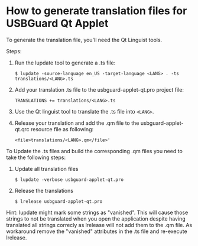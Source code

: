 How to generate translation files for USBGuard Qt Applet
========================================================

To generate the translation file, you'll need the Qt Linguist tools.

Steps:

 1. Run the lupdate tool to generate a .ts file:

    `$ lupdate -source-language en_US -target-language <LANG> . -ts translations/<LANG>.ts`

 2. Add your translation .ts file to the usbguard-applet-qt.pro project file:
 
    `TRANSLATIONS += translations/<LANG>.ts`

 3. Use the Qt linguist tool to translate the .ts file into
    `<LANG>`.

 4. Release your translation and add the .qm file to the usbguard-applet-qt.qrc resource file as following:
 
    `<file>translations/<LANG>.qm</file>'`


To Update the .ts files and build the corresponding .qm files you need to take the following steps:

 1. Update all translation files

    `$ lupdate -verbose usbguard-applet-qt.pro`

 2. Release the translations
  
    `$ lrelease usbguard-applet-qt.pro`

Hint: lupdate might mark some strings as "vanished". This will cause those strings to not be translated when you open the application despite having translated all strings correcly as lrelease will not add them to the .qm file. As workaround remove the "vanished" attributes in the .ts file and re-execute lrelease.

